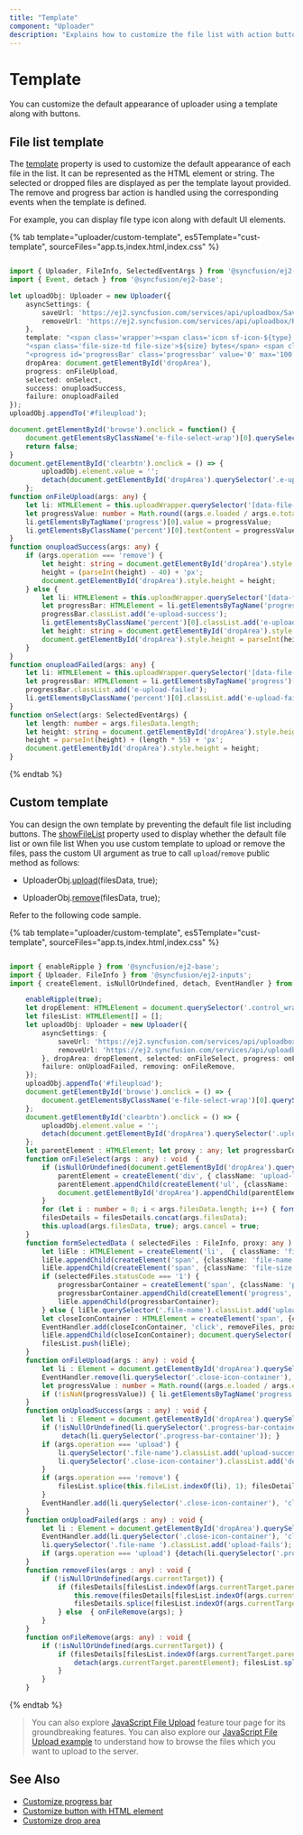 ```yaml
---
title: "Template"
component: "Uploader"
description: "Explains how to customize the file list with action buttons using a template that helps to design own user interface in the file upload control."
---
```


# Template

You can customize the default appearance of uploader using a template along with buttons.

## File list template

The [template](../api/uploader/#template) property is used to customize the default appearance of each file in the list. It can be represented as the HTML element or string. The selected or dropped files are displayed as per the template layout provided. The remove and progress bar action is handled using the corresponding events when the template is defined.

For example, you can display file type icon along with default UI elements.

{% tab template="uploader/custom-template", es5Template="cust-template", sourceFiles="app.ts,index.html,index.css" %}

```typescript

import { Uploader, FileInfo, SelectedEventArgs } from '@syncfusion/ej2-inputs';
import { Event, detach } from '@syncfusion/ej2-base';

let uploadObj: Uploader = new Uploader({
    asyncSettings: {
        saveUrl: 'https://ej2.syncfusion.com/services/api/uploadbox/Save',
        removeUrl: 'https://ej2.syncfusion.com/services/api/uploadbox/Remove'
    },
    template: "<span class='wrapper'><span class='icon sf-icon-${type}'></span><span class='name file-name'>${name}</span></span>" +
    "<span class='file-size-td file-size'>${size} bytes</span> <span class='e-icons e-file-remove-btn' title='Remove'></span> <br/> " +
    "<progress id='progressBar' class='progressbar' value='0' max='100'></progress> <span class='percent-td percent'></span>",
    dropArea: document.getElementById('dropArea'),
    progress: onFileUpload,
    selected: onSelect,
    success: onuploadSuccess,
    failure: onuploadFailed
});
uploadObj.appendTo('#fileupload');

document.getElementById('browse').onclick = function() {
    document.getElementsByClassName('e-file-select-wrap')[0].querySelector('button').click();
    return false;
}
document.getElementById('clearbtn').onclick = () => {
        uploadObj.element.value = '';
        detach(document.getElementById('dropArea').querySelector('.e-upload-files'));
    };
function onFileUpload(args: any) {
    let li: HTMLElement = this.uploadWrapper.querySelector('[data-file-name="' + args.file.name + '"]');
    let progressValue: number = Math.round((args.e.loaded / args.e.total) * 100);
    li.getElementsByTagName('progress')[0].value = progressValue;
    li.getElementsByClassName('percent')[0].textContent = progressValue.toString() + " %";
}
function onuploadSuccess(args: any) {
    if (args.operation === 'remove') {
        let height: string = document.getElementById('dropArea').style.height;
        height = (parseInt(height) - 40) + 'px';
        document.getElementById('dropArea').style.height = height;
    } else {
        let li: HTMLElement = this.uploadWrapper.querySelector('[data-file-name="' + args.file.name + '"]');
        let progressBar: HTMLElement = li.getElementsByTagName('progress')[0];
        progressBar.classList.add('e-upload-success');
        li.getElementsByClassName('percent')[0].classList.add('e-upload-success');
        let height: string = document.getElementById('dropArea').style.height;
        document.getElementById('dropArea').style.height = parseInt(height) - 15 + 'px';
    }
}
function onuploadFailed(args: any) {
    let li: HTMLElement = this.uploadWrapper.querySelector('[data-file-name="' + args.file.name + '"]');
    let progressBar: HTMLElement = li.getElementsByTagName('progress')[0];
    progressBar.classList.add('e-upload-failed');
    li.getElementsByClassName('percent')[0].classList.add('e-upload-failed');
}
function onSelect(args: SelectedEventArgs) {
    let length: number = args.filesData.length;
    let height: string = document.getElementById('dropArea').style.height;
    height = parseInt(height) + (length * 55) + 'px';
    document.getElementById('dropArea').style.height = height;
}
```

{% endtab %}

## Custom template

You can design the own template by preventing the default file list including buttons. The [showFileList](../api/uploader/#showfilelist) property used to display whether the default file list or own file list
When you use custom template to upload or remove the files, pass the custom UI argument as true to call `upload`/`remove` public method as follows:

* UploaderObj.[upload](../api/uploader/#upload)(filesData, true);

* UploaderObj.[remove](../api/uploader/#remove)(filesData, true);

Refer to the following code sample.

{% tab template="uploader/custom-template", es5Template="cust-template", sourceFiles="app.ts,index.html,index.css" %}

```typescript

import { enableRipple } from '@syncfusion/ej2-base';
import { Uploader, FileInfo } from '@syncfusion/ej2-inputs';
import { createElement, isNullOrUndefined, detach, EventHandler } from '@syncfusion/ej2-base';

    enableRipple(true);
    let dropElement: HTMLElement = document.querySelector('.control_wrapper') as HTMLElement; let filesDetails : FileInfo[] = [];
    let filesList: HTMLElement[] = [];
    let uploadObj: Uploader = new Uploader({
        asyncSettings: {
            saveUrl: 'https://ej2.syncfusion.com/services/api/uploadbox/Save',
            removeUrl: 'https://ej2.syncfusion.com/services/api/uploadbox/Remove'
        }, dropArea: dropElement, selected: onFileSelect, progress: onFileUpload, success: onUploadSuccess,
        failure: onUploadFailed, removing: onFileRemove,
    });
    uploadObj.appendTo('#fileupload');
    document.getElementById('browse').onclick = () => {
        document.getElementsByClassName('e-file-select-wrap')[0].querySelector('button').click(); return false;
    };
    document.getElementById('clearbtn').onclick = () => {
        uploadObj.element.value = '';
        detach(document.getElementById('dropArea').querySelector('.upload-list-root')); filesDetails = []; filesList = [];
    };
    let parentElement : HTMLElement; let proxy : any; let progressbarContainer : HTMLElement;
    function onFileSelect(args : any) : void  {
        if (isNullOrUndefined(document.getElementById('dropArea').querySelector('.upload-list-root'))) {
            parentElement = createElement('div', { className: 'upload-list-root' });
            parentElement.appendChild(createElement('ul', {className: 'ul-element' }));
            document.getElementById('dropArea').appendChild(parentElement);
        }
        for (let i : number = 0; i < args.filesData.length; i++) { formSelectedData(args.filesData[i], this); }
        filesDetails = filesDetails.concat(args.filesData);
        this.upload(args.filesData, true); args.cancel = true;
    }
    function formSelectedData ( selectedFiles : FileInfo, proxy: any ) : void {
        let liEle : HTMLElement = createElement('li',  { className: 'file-lists', attrs: {'data-file-name' : selectedFiles.name} });
        liEle.appendChild(createElement('span', {className: 'file-name ', innerHTML: selectedFiles.name }));
        liEle.appendChild(createElement('span', {className: 'file-size ', innerHTML: proxy.bytesToSize(selectedFiles.size) }));
        if (selectedFiles.statusCode === '1') {
            progressbarContainer = createElement('span', {className: 'progress-bar-container'});
            progressbarContainer.appendChild(createElement('progress', {className: 'progress', attrs: {value : '0', max : '100'}} ));
            liEle.appendChild(progressbarContainer);
        } else { liEle.querySelector('.file-name').classList.add('upload-fails'); }
        let closeIconContainer : HTMLElement = createElement('span', {className: 'e-icons close-icon-container'});
        EventHandler.add(closeIconContainer, 'click', removeFiles, proxy);
        liEle.appendChild(closeIconContainer); document.querySelector('.ul-element').appendChild(liEle);
        filesList.push(liEle);
    }
    function onFileUpload(args : any) : void {
        let li : Element = document.getElementById('dropArea').querySelector('[data-file-name="' + args.file.name + '"]');
        EventHandler.remove(li.querySelector('.close-icon-container'), 'click', removeFiles);
        let progressValue : number = Math.round((args.e.loaded / args.e.total) * 100);
        if (!isNaN(progressValue)) { li.getElementsByTagName('progress')[0].value = progressValue; }
    }
    function onUploadSuccess(args : any) : void {
        let li : Element = document.getElementById('dropArea').querySelector('[data-file-name="' + args.file.name + '"]');
        if (!isNullOrUndefined(li.querySelector('.progress-bar-container'))) {
             detach(li.querySelector('.progress-bar-container')); }
        if (args.operation === 'upload') {
            li.querySelector('.file-name').classList.add('upload-success');
            li.querySelector('.close-icon-container').classList.add('delete-icon');
        }
        if (args.operation === 'remove') {
            filesList.splice(this.fileList.indexOf(li), 1); filesDetails.splice(this.fileList.indexOf(li), 1);
        }
        EventHandler.add(li.querySelector('.close-icon-container'), 'click', removeFiles, this);
    }
    function onUploadFailed(args : any) : void {
        let li : Element = document.getElementById('dropArea').querySelector('[data-file-name="' + args.file.name + '"]');
        EventHandler.add(li.querySelector('.close-icon-container'), 'click', removeFiles, this);
        li.querySelector('.file-name ').classList.add('upload-fails');
        if (args.operation === 'upload') {detach(li.querySelector('.progress-bar-container')); }
    }
    function removeFiles(args : any) : void {
        if (!isNullOrUndefined(args.currentTarget)) {
            if (filesDetails[filesList.indexOf(args.currentTarget.parentElement)].statusCode === '2' ) {
                this.remove(filesDetails[filesList.indexOf(args.currentTarget.parentElement)]);
                filesDetails.splice(filesList.indexOf(args.currentTarget.parentElement), 1);
            } else  { onFileRemove(args); }
        }
    }
    function onFileRemove(args: any) : void {
        if (!isNullOrUndefined(args.currentTarget)) {
            if (filesDetails[filesList.indexOf(args.currentTarget.parentElement)].statusCode !== '2') {
                detach(args.currentTarget.parentElement); filesList.splice(filesList.indexOf(args.currentTarget.parentElement), 1);
            }
        }
    }
```

{% endtab %}

> You can also explore [JavaScript File Upload](https://www.syncfusion.com/javascript-ui-controls/js-file-upload) feature tour page for its groundbreaking features. You can also explore our [JavaScript File Upload example](https://ej2.syncfusion.com/demos/#/material/uploader/default.html) to understand how to browse the files which you want to upload to the server.

## See Also

* [Customize progress bar](./how-to/customize-progressbar)
* [Customize button with HTML element](./how-to/customize-button-with-html-element)
* [Customize drop area](./how-to/hide-default-drop-area)

